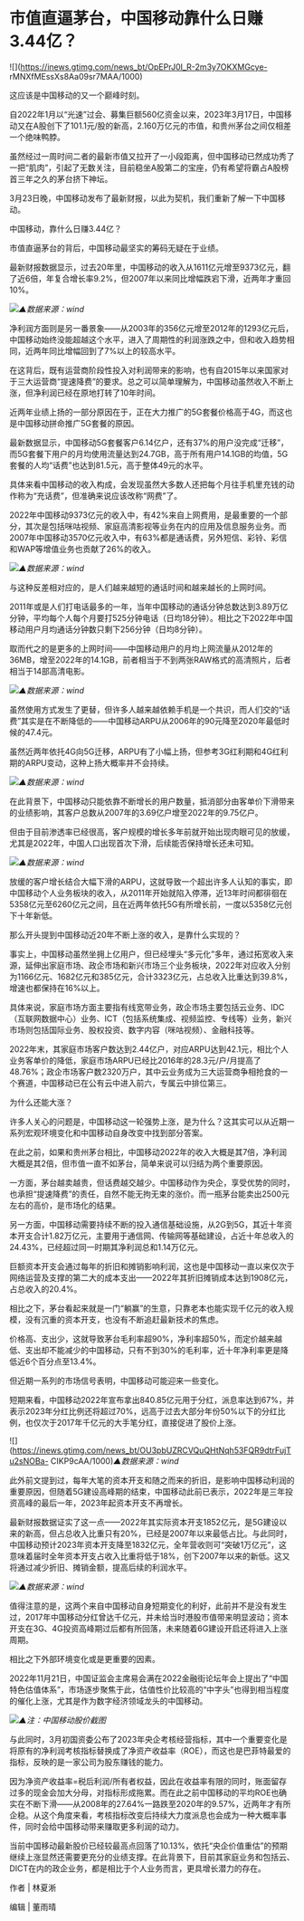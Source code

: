 # 市值直逼茅台，中国移动靠什么日赚3.44亿？

![](https://inews.gtimg.com/news_bt/OpEPrJ0I_R-2m3y7OKXMGcye-
rMNXfMEssXs8Aa09sr7MAA/1000)

这应该是中国移动的又一个巅峰时刻。

自2022年1月以“光速”过会、募集巨额560亿资金以来，2023年3月17日，中国移动又在A股创下了101.1元/股的新高，2.160万亿元的市值，和贵州茅台之间仅相差一个绝味鸭脖。

虽然经过一周时间二者的最新市值又拉开了一小段距离，但中国移动已然成功秀了一把“肌肉”，引起了无数关注，目前稳坐A股第二的宝座，仍有希望将霸占A股榜首三年之久的茅台挤下神坛。

3月23日晚，中国移动发布了最新财报，以此为契机，我们重新了解一下中国移动。

中国移动，靠什么日赚3.44亿？

市值直逼茅台的背后，中国移动最坚实的筹码无疑在于业绩。

最新财报数据显示，过去20年里，中国移动的收入从1611亿元增至9373亿元，翻了近6倍，年复合增长率9.2%，但2007年以来同比增幅跌宕下滑，近两年才重回10%。

![](https://inews.gtimg.com/news_bt/OPq7qIQ9_Y36smweXLSFAb1e_2U9Po3h5Vx4GmUH6oxQQAA/1000)_▲数据来源：wind_

净利润方面则是另一番景象——从2003年的356亿元增至2012年的1293亿元后，中国移动始终没能超越这个水平，进入了周期性的利润涨跌之中，但和收入趋势相同，近两年同比增幅回到了7%以上的较高水平。

在这背后，既有运营商阶段性投入对利润带来的影响，也有自2015年以来国家对于三大运营商“提速降费”的要求。总之可以简单理解为，中国移动虽然收入不断上涨，但净利润已经在原地打转了10年时间。

近两年业绩上扬的一部分原因在于，正在大力推广的5G套餐价格高于4G，而这也是中国移动拼命推广5G套餐的原因。

最新数据显示，中国移动5G套餐客户6.14亿户，还有37%的用户没完成“迁移”，而5G套餐下用户的月均使用流量达到24.7GB，高于所有用户14.1GB的均值，5G套餐的人均“话费”也达到81.5元，高于整体49元的水平。

具体来看中国移动的收入构成，会发现虽然大多数人还把每个月往手机里充钱的动作称为“充话费”，但准确来说应该改称“网费”了。

2022年中国移动9373亿元的收入中，有42%来自上网费用，是最重要的一个部分，其次是包括咪咕视频、家庭高清影视等业务在内的应用及信息服务业务。而2007年中国移动3570亿元收入中，有63%都是通话费，另外短信、彩铃、彩信和WAP等增值业务也贡献了26%的收入。

![](https://inews.gtimg.com/news_bt/OcVXQu8hS1UNiERjjGX83cyH0RLIuThB0EPKAScCR_mfkAA/1000)_▲数据来源：wind_

与这种反差相对应的，是人们越来越短的通话时间和越来越长的上网时间。

2011年或是人们打电话最多的一年，当年中国移动的通话分钟总数达到3.89万亿分钟，平均每个人每个月要打525分钟电话（日均18分钟）。相比之下2022年中国移动用户月均通话分钟数只剩下256分钟（日均8分钟）。

取而代之的是更多的上网时间——中国移动用户的月均上网流量从2012年的36MB，增至2022年的14.1GB，前者相当于不到两张RAW格式的高清照片，后者相当于14部高清电影。

![](https://inews.gtimg.com/news_bt/O5O6A4_r65Vfy7O9tCzJfOdE3UwsdswL0PYknRb9RyXFAAA/1000)_▲数据来源：wind_

虽然使用方式发生了更替，但许多人越来越依赖手机是一个共识，而人们交的“话费”其实是在不断降低的——中国移动ARPU从2006年的90元降至2020年最低时候的47.4元。

虽然近两年依托4G向5G迁移，ARPU有了小幅上扬，但参考3G红利期和4G红利期的ARPU变动，这种上扬大概率并不会持续。

![](https://inews.gtimg.com/news_bt/O0sP_UYOi80O8SpS_ohBKHkz793m2vLWhadseXbZVZJFkAA/1000)_▲数据来源：wind_

在此背景下，中国移动只能依靠不断增长的用户数量，抵消部分由客单价下滑带来的业绩影响，其客户总数从2007年的3.69亿户增至2022年的9.75亿户。

但由于目前渗透率已经很高，客户规模的增长多年前就开始出现肉眼可见的放缓，尤其是2022年，中国人口出现首次下滑，后续能否保持增长还未可知。

![](https://inews.gtimg.com/news_bt/OmCLLKstjXr6KeKwBq66vxn5AVnqpB9n0lCHW04ExMjMoAA/1000)_▲数据来源：wind_

放缓的客户增长结合大幅下滑的ARPU，这就导致一个超出许多人认知的事实，即中国移动个人业务板块的收入，从2011年开始就陷入停滞，近13年时间都徘徊在5358亿元至6260亿元之间，且在近两年依托5G有所增长前，一度以5358亿元创下十年新低。

那么开头提到中国移动近20年不断上涨的收入，是靠什么实现的？

事实上，中国移动虽然坐拥上亿用户，但已经埋头“多元化”多年，通过拓宽收入来源，延伸出家庭市场、政企市场和新兴市场三个业务板块，2022年对应收入分别为1166亿元、1682亿元和385亿元，合计3323亿元，占总收入比重达到39.8%，增速也都保持在16%以上。

具体来说，家庭市场方面主要指有线宽带业务，政企市场主要包括云业务、IDC（互联网数据中心）业务、ICT（包括系统集成、视频监控、专线等）业务，新兴市场则包括国际业务、股权投资、数字内容（咪咕视频）、金融科技等。

2022年末，其家庭市场客户数达到2.44亿户，对应ARPU达到42.1元，相比个人业务客单价的降低，家庭市场ARPU已经比2016年的28.3元/户/月提高了48.76%；政企市场客户数2320万户，其中云业务成为三大运营商争相抢食的一个赛道，中国移动已在公有云中进入前六，专属云中排位第三。

为什么还能大涨？

许多人关心的问题是，中国移动这一轮强势上涨，是为什么？这其实可以从近期一系列宏观环境变化和中国移动自身改变中找到部分答案。

在此之前，如果和贵州茅台相比，中国移动2022年的收入大概是其7倍，净利润大概是其2倍，但市值一直不如茅台，简单来说可以归结为两个重要原因。

一方面，茅台越卖越贵，但话费越交越少。中国移动作为央企，享受优势的同时，也承担“提速降费”的责任，自然不能无拘无束的涨价。而一瓶茅台能卖出2500元左右的高价，是市场化的结果。

另一方面，中国移动需要持续不断的投入通信基础设施，从2G到5G，其近十年资本开支合计1.82万亿元，主要用于通信网、传输网等基础建设，占近十年总收入的24.43%，已经超过同一时期其净利润总和1.14万亿元。

巨额资本开支会通过每年的折旧和摊销影响利润，这也是中国移动一直以来仅次于网络运营及支撑的第二大的成本支出——2022年其折旧摊销成本达到1908亿元，占总收入的20.4%。

相比之下，茅台看起来就是一门“躺赢”的生意，只靠老本也能实现千亿元的收入规模，没有沉重的资本开支，也没有不断追赶最新技术的焦虑。

价格高、支出少，这就导致茅台毛利率超90%，净利率超50%，而定价越来越低、支出却不能减少的中国移动，只有不到30%的毛利率，近十年净利率更是降低近6个百分点至13.4%。

但近期一系列的市场信号表明，中国移动可能迎来一些变化。

短期来看，中国移动2022年宣布拿出840.85亿元用于分红，派息率达到67%，并表示2023年分红比例还将超过70%，远高于过去大部分年份50%以下的分红比例，也仅次于2017年千亿元的大手笔分红，直接促进了股价上涨。

![](https://inews.gtimg.com/news_bt/OU3pbUZRCVQuQHtNqh53FQR9dtrFujTu2sNOBa-
CIKP9cAA/1000)_▲数据来源：wind_

此外前文提到过，每年大笔的资本开支和随之而来的折旧，是影响中国移动利润的重要原因，但随着5G建设高峰期的结束，中国移动此前已表示，2022年是三年投资高峰的最后一年，2023年起资本开支不再增长。

最新财报数据证实了这一点——2022年其实际资本开支1852亿元，是5G建设以来的新高，但占总收入比重只有20%，已经是2007年以来最低占比。与此同时，中国移动预计2023年资本开支降至1832亿元，全年营收则可“突破1万亿元”，这意味着届时全年资本开支占收入比重将低于18%，创下2007年以来的新低。这又将通过减少折旧、摊销金额，提高后续的利润水平。

![](https://inews.gtimg.com/news_bt/OLG1yK7FDu0ebCcr8AdED_I6USYHbIMjMgfF7xHQgn1DoAA/1000)_▲数据来源：wind_

值得注意的是，这两个来自中国移动自身短期变化的利好，此前并不是没有发生过，2017年中国移动分红曾达千亿元，并未给当时港股市值带来明显波动；资本开支在3G、4G投资高峰期过后都有所回落，未来随着6G建设开启还将进入上涨周期。

相比之下外部环境变化或是更重要的因素。

2022年11月21日，中国证监会主席易会满在2022金融街论坛年会上提出了“中国特色估值体系”，市场逐步聚焦于此，估值性价比较高的“中字头”也得到相当程度的催化上涨，尤其是作为数字经济领域龙头的中国移动。

![](https://inews.gtimg.com/news_bt/O5kqz9TaIwVKx5VOb2YoEgqiE7NDxUIzn9jXvFBCa0MOcAA/1000)_▲注：中国移动股价截图_

与此同时，3月初国资委公布了2023年央企考核经营指标，其中一个重要变化是将原有的净利润考核指标替换成了净资产收益率（ROE），而这也是巴菲特最爱的指标，反映的是一家公司为股东赚钱的能力。

因为净资产收益率=税后利润/所有者权益，因此在收益率有限的同时，账面留存过多的现金会加大分母，对指标形成拖累。而在此之前中国移动的平均ROE也确实在不断下滑——从2008年的27.64%一路跌至2020年的9.57%，近两年才有所企稳。从这个角度来看，考核指标改变后持续大力度派息也会成为一种大概率事件，同时会给中国移动带来赚取更多利润的动力。

当前中国移动最新股价已经较最高点回落了10.13%，依托“央企价值重估”的预期继续上涨显然还需要更充分的业绩支撑。在此背景下，目前其家庭业务和包括云、DICT在内的政企业务，都是相比于个人业务而言，更具增长潜力的存在。

作者 | 林夏淅

编辑 | 董雨晴

